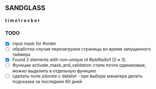 ## SANDGLASS
#### t i m e t r a c k e r

### TODO

- [x] input mask for #order  
- [ ] обработка случая перезагрузки страницы во время запущенного таймера  
- [x] Found 2 elements with non-unique id #jobRadio1 (2 и 3)
- [ ] Функции activate_mask_and_validation стали почти одинаковые, можно выделить в отдельную функцию
- [ ] сделать поле jobnote с datalist - при выборе манагера делать подсказки за последние 60 дней